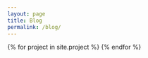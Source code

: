 ```yaml
---
layout: page
title: Blog
permalink: /blog/
---
```

<section>
    <div class="container">
        <div class="post-list">
			{% for project in site.project %}
			<!-- <div class="post-box">
				<div class="post-title">
					<a class="post-title" href="{{post.url | prepend:site.baseurl }}" > {{ post.title }}</a>
				</div>
				<div class="post-excerpt">
					{{ post.content | strip_html | truncatewords:20}}
				</div>
				<div class="posted">
					posted on
					<span class="posted-on">
						{{ post.date | date: "%A, %B %-d, %Y" }}
					</span>
					<span class="in">
						in
					</span>
					<span class="categories-on">
						{% for category in post.categories%}
							{{category}}{% if forloop.last %}{% else %},{% endif %}
						{% endfor %}
					</span>
				</div>
			</div> -->
			{% endfor %}
		</div>
    </div>
</section>
